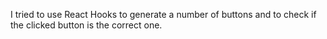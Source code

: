 I tried to use React Hooks to generate a number of buttons and to check if the clicked button is the correct one.